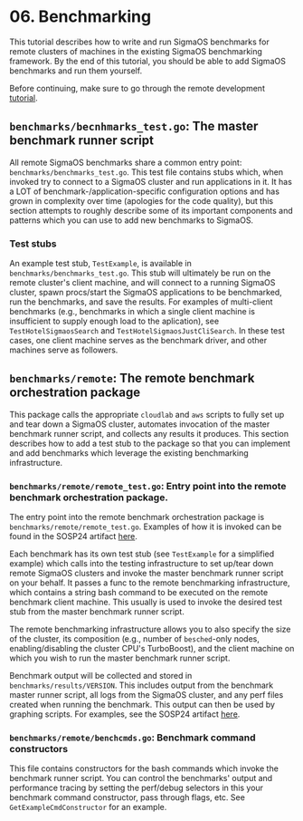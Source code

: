 # 06. Benchmarking

This tutorial describes how to write and run SigmaOS benchmarks for remote
clusters of machines in the existing SigmaOS benchmarking framework. By the end
of this tutorial, you should be able to add SigmaOS benchmarks and run them
yourself.

Before continuing, make sure to go through the remote development
[tutorial](./02_remote_dev.md).

## `benchmarks/becnhmarks_test.go`: The master benchmark runner script

All remote SigmaOS benchmarks share a common entry point:
`benchmarks/benchmarks_test.go`. This test file contains stubs which, when
invoked try to connect to a SigmaOS cluster and run applications in it. It has
a LOT of benchmark-/application-specific configuration options and has grown in
complexity over time (apologies for the code quality), but this section
attempts to roughly describe some of its important components and patterns
which you can use to add new benchmarks to SigmaOS.

### Test stubs

An example test stub, `TestExample`, is available in
`benchmarks/benchmarks_test.go`. This stub will ultimately be run on the remote
cluster's client machine, and will connect to a running SigmaOS cluster, spawn
procs/start the SigmaOS applications to be benchmarked, run the benchmarks,
and save the results. For examples of multi-client benchmarks (e.g., benchmarks
in which a single client machine is insufficient to supply enough load to the
aplication), see `TestHotelSigmaosSearch` and `TestHotelSigmaosJustCliSearch`.
In these test cases, one client machine serves as the benchmark driver, and
other machines serve as followers.

## `benchmarks/remote`: The remote benchmark orchestration package

This package calls the appropriate `cloudlab` and `aws` scripts to fully set
up and tear down a SigmaOS cluster, automates invocation of the master
benchmark runner script, and collects any results it produces. This section
describes how to add a test stub to the package so that you can implement and
add benchmarks which leverage the existing benchmarking infrastructure.

### `benchmarks/remote/remote_test.go`: Entry point into the remote benchmark orchestration package.

The entry point into the remote benchmark orchestration package is
`benchmarks/remote/remote_test.go`. Examples of how it is invoked can be found
in the SOSP24 artifact
[here](../artifact/sosp24/scripts/run-cloudlab-experiments.sh).

Each benchmark has its own test stub (see `TestExample` for a simplified
example) which calls into the testing infrastructure to set up/tear down remote
SigmaOS clusters and invoke the master benchmark runner script on your behalf.
It passes a func to the remote benchmarking infrastructure, which contains a
string bash command to be executed on the remote benchmark client machine. This
usually is used to invoke the desired test stub from the master benchmark
runner script.

The remote benchmarking infrastructure allows you to also specify the size of
the cluster, its composition (e.g., number of `besched`-only nodes,
enabling/disabling the cluster CPU's TurboBoost), and the client machine on
which you wish to run the master benchmark runner script.

Benchmark output will be collected and stored in `benchmarks/results/VERSION`.
This includes output from the benchmark master runner script, all logs from the
SigmaOS cluster, and any perf files created when running the benchmark. This
output can then be used by graphing scripts. For examples, see the SOSP24
artifact [here](../artifact/sosp24/scripts/generate-cloudlab-graphs.sh).

### `benchmarks/remote/benchcmds.go`: Benchmark command constructors

This file contains constructors for the bash commands which invoke the
benchmark runner script. You can control the benchmarks' output and performance
tracing by setting the perf/debug selectors in this your benchmark command
constructor, pass through flags, etc. See `GetExampleCmdConstructor` for an
example.
